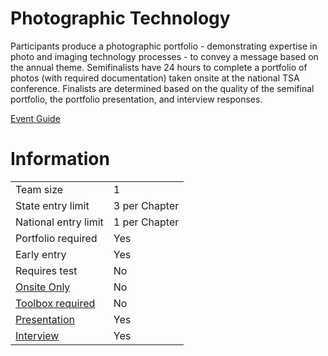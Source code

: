 # Photographic Technology

Participants produce a photographic portfolio - demonstrating
expertise in photo and imaging technology processes - to
convey a message based on the annual theme. Semifinalists
have 24 hours to complete a portfolio of photos (with required
documentation) taken onsite at the national TSA conference.
Finalists are determined based on the quality of the semifinal
portfolio, the portfolio presentation, and interview responses.

[Event Guide](https://lwsd.sharepoint.com/:b:/r/sites/GR-JHS-TechnologyStudentAssociation-SCA/Shared%20Documents/23-24/Competition/Event%20Guides/HS%20-%20Photographic%20Technology.pdf)

# Information

|                             |               |
| --------------------------- | ------------- |
| Team size                   | 1             |
| State entry limit           | 3 per Chapter |
| National entry limit        | 1 per Chapter |
| Portfolio required          | Yes           |
| Early entry                 | Yes           |
| Requires test               | No            |
| [Onsite Only](/#terms)      | No            |
| [Toolbox required](/#terms) | No            |
| [Presentation](/#terms)     | Yes           |
| [Interview](/#terms)        | Yes           |

